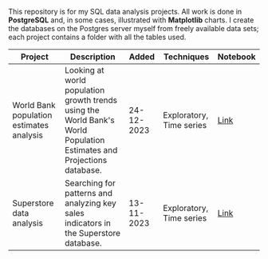 This repository is for my SQL data analysis projects. All work is done in <b>PostgreSQL</b> and, in some cases, illustrated with <b>Matplotlib</b> charts. I create the databases on the Postgres server myself from freely available data sets; each project contains a folder with all the tables used.

| Project | Description | Added | Techniques | Notebook | 
| --- | --- | --- | --- | --- |
| World Bank population estimates analysis | Looking at world population growth trends using the World Bank's World Population Estimates and Projections database. | 24-12-2023 | Exploratory, Time series | [Link](https://github.com/lomska/Data-Analysis-SQL/blob/main/World_Bank_Population_Estimates_Analysis/World_Bank_Population_Estimates_Analysis.ipynb)
| Superstore data analysis | Searching for patterns and analyzing key sales indicators in the Superstore database. | 13-11-2023 | Exploratory, Time series | [Link](https://github.com/lomska/Data-Analysis-SQL/blob/main/Superstore_Data_Analysis/Superstore_Performance_Analysis.ipynb)

